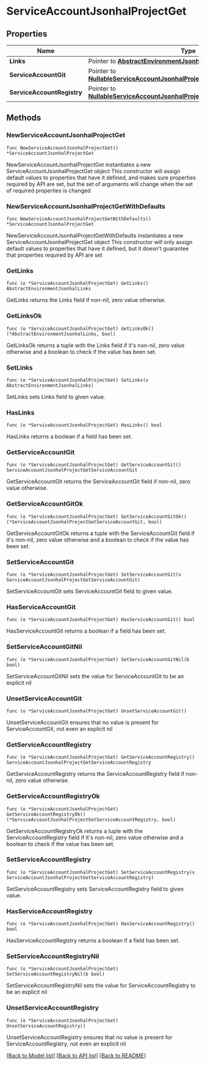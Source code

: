 # ServiceAccountJsonhalProjectGet

## Properties

Name | Type | Description | Notes
------------ | ------------- | ------------- | -------------
**Links** | Pointer to [**AbstractEnvironmentJsonhalLinks**](AbstractEnvironmentJsonhalLinks.md) |  | [optional] 
**ServiceAccountGit** | Pointer to [**NullableServiceAccountJsonhalProjectGetServiceAccountGit**](ServiceAccountJsonhalProjectGetServiceAccountGit.md) |  | [optional] 
**ServiceAccountRegistry** | Pointer to [**NullableServiceAccountJsonhalProjectGetServiceAccountRegistry**](ServiceAccountJsonhalProjectGetServiceAccountRegistry.md) |  | [optional] 

## Methods

### NewServiceAccountJsonhalProjectGet

`func NewServiceAccountJsonhalProjectGet() *ServiceAccountJsonhalProjectGet`

NewServiceAccountJsonhalProjectGet instantiates a new ServiceAccountJsonhalProjectGet object
This constructor will assign default values to properties that have it defined,
and makes sure properties required by API are set, but the set of arguments
will change when the set of required properties is changed

### NewServiceAccountJsonhalProjectGetWithDefaults

`func NewServiceAccountJsonhalProjectGetWithDefaults() *ServiceAccountJsonhalProjectGet`

NewServiceAccountJsonhalProjectGetWithDefaults instantiates a new ServiceAccountJsonhalProjectGet object
This constructor will only assign default values to properties that have it defined,
but it doesn't guarantee that properties required by API are set

### GetLinks

`func (o *ServiceAccountJsonhalProjectGet) GetLinks() AbstractEnvironmentJsonhalLinks`

GetLinks returns the Links field if non-nil, zero value otherwise.

### GetLinksOk

`func (o *ServiceAccountJsonhalProjectGet) GetLinksOk() (*AbstractEnvironmentJsonhalLinks, bool)`

GetLinksOk returns a tuple with the Links field if it's non-nil, zero value otherwise
and a boolean to check if the value has been set.

### SetLinks

`func (o *ServiceAccountJsonhalProjectGet) SetLinks(v AbstractEnvironmentJsonhalLinks)`

SetLinks sets Links field to given value.

### HasLinks

`func (o *ServiceAccountJsonhalProjectGet) HasLinks() bool`

HasLinks returns a boolean if a field has been set.

### GetServiceAccountGit

`func (o *ServiceAccountJsonhalProjectGet) GetServiceAccountGit() ServiceAccountJsonhalProjectGetServiceAccountGit`

GetServiceAccountGit returns the ServiceAccountGit field if non-nil, zero value otherwise.

### GetServiceAccountGitOk

`func (o *ServiceAccountJsonhalProjectGet) GetServiceAccountGitOk() (*ServiceAccountJsonhalProjectGetServiceAccountGit, bool)`

GetServiceAccountGitOk returns a tuple with the ServiceAccountGit field if it's non-nil, zero value otherwise
and a boolean to check if the value has been set.

### SetServiceAccountGit

`func (o *ServiceAccountJsonhalProjectGet) SetServiceAccountGit(v ServiceAccountJsonhalProjectGetServiceAccountGit)`

SetServiceAccountGit sets ServiceAccountGit field to given value.

### HasServiceAccountGit

`func (o *ServiceAccountJsonhalProjectGet) HasServiceAccountGit() bool`

HasServiceAccountGit returns a boolean if a field has been set.

### SetServiceAccountGitNil

`func (o *ServiceAccountJsonhalProjectGet) SetServiceAccountGitNil(b bool)`

 SetServiceAccountGitNil sets the value for ServiceAccountGit to be an explicit nil

### UnsetServiceAccountGit
`func (o *ServiceAccountJsonhalProjectGet) UnsetServiceAccountGit()`

UnsetServiceAccountGit ensures that no value is present for ServiceAccountGit, not even an explicit nil
### GetServiceAccountRegistry

`func (o *ServiceAccountJsonhalProjectGet) GetServiceAccountRegistry() ServiceAccountJsonhalProjectGetServiceAccountRegistry`

GetServiceAccountRegistry returns the ServiceAccountRegistry field if non-nil, zero value otherwise.

### GetServiceAccountRegistryOk

`func (o *ServiceAccountJsonhalProjectGet) GetServiceAccountRegistryOk() (*ServiceAccountJsonhalProjectGetServiceAccountRegistry, bool)`

GetServiceAccountRegistryOk returns a tuple with the ServiceAccountRegistry field if it's non-nil, zero value otherwise
and a boolean to check if the value has been set.

### SetServiceAccountRegistry

`func (o *ServiceAccountJsonhalProjectGet) SetServiceAccountRegistry(v ServiceAccountJsonhalProjectGetServiceAccountRegistry)`

SetServiceAccountRegistry sets ServiceAccountRegistry field to given value.

### HasServiceAccountRegistry

`func (o *ServiceAccountJsonhalProjectGet) HasServiceAccountRegistry() bool`

HasServiceAccountRegistry returns a boolean if a field has been set.

### SetServiceAccountRegistryNil

`func (o *ServiceAccountJsonhalProjectGet) SetServiceAccountRegistryNil(b bool)`

 SetServiceAccountRegistryNil sets the value for ServiceAccountRegistry to be an explicit nil

### UnsetServiceAccountRegistry
`func (o *ServiceAccountJsonhalProjectGet) UnsetServiceAccountRegistry()`

UnsetServiceAccountRegistry ensures that no value is present for ServiceAccountRegistry, not even an explicit nil

[[Back to Model list]](../README.md#documentation-for-models) [[Back to API list]](../README.md#documentation-for-api-endpoints) [[Back to README]](../README.md)


